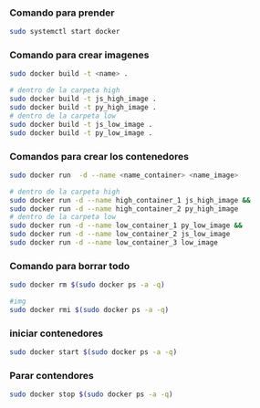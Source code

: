 ### Comando para prender

```bash
sudo systemctl start docker
```

### Comando para crear imagenes

```bash
sudo docker build -t <name> .

# dentro de la carpeta high
sudo docker build -t js_high_image .
sudo docker build -t py_high_image .
# dentro de la carpeta low
sudo docker build -t js_low_image .
sudo docker build -t py_low_image .
```


### Comandos para crear los contenedores

```bash
sudo docker run  -d --name <name_container> <name_image> 

# dentro de la carpeta high
sudo docker run -d --name high_container_1 js_high_image &&
sudo docker run -d --name high_container_2 py_high_image
# dentro de la carpeta low
sudo docker run -d --name low_container_1 py_low_image &&
sudo docker run -d --name low_container_2 js_low_image 
sudo docker run -d --name low_container_3 low_image
```


### Comando para borrar todo

```bash
sudo docker rm $(sudo docker ps -a -q)

#img
sudo docker rmi $(sudo docker ps -a -q)
```

### iniciar contenedores

```bash
sudo docker start $(sudo docker ps -a -q)
```

### Parar contendores

```bash
sudo docker stop $(sudo docker ps -a -q)
```
